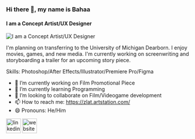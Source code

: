 ### Hi there 👋, my name is Bahaa 
#### I am a Concept Artist/UX Designer
![I am a Concept Artist/UX Designer](https://cdnb.artstation.com/p/assets/images/images/043/792/509/4k/bahaa-al-sultani-drak-com.jpg?1638278395)

I'm planning on transferring to the University of Michigan Dearborn. I enjoy movies, games, and new media. I'm currently working on screenwriting and storyboarding a trailer for an upcoming story piece.

Skills: Photoshop/After Effects/Illustrator/Premiere Pro/Figma

- 🔭 I’m currently working on Film Promotional Piece 
- 🌱 I’m currently learning Programming 
- 👯 I’m looking to collaborate on Film/Videogame development 
- 📫 How to reach me: https://zlat.artstation.com/ 
- 😄 Pronouns: He/Him 


[<img src='https://cdn.jsdelivr.net/npm/simple-icons@3.0.1/icons/linkedin.svg' alt='linkedin' height='40'>](https://www.linkedin.com/in/https://www.linkedin.com/in/bahaa-alsultani//)  [<img src='https://cdn.jsdelivr.net/npm/simple-icons@3.0.1/icons/icloud.svg' alt='website' height='40'>](https://zlat.artstation.com/)  

